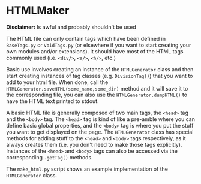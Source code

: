 # HTMLMaker

**Disclaimer:** Is awful and probably shouldn't be used

The HTML file can only contain tags which have been defined in `BaseTags.py` or `VoidTags.py` (or elsewhere if you want to start creating your own modules and/or extensions). It should have most of the HTML tags commonly used (i.e. `<div/>`, `<a/>`, `<h/>`, etc.)

Basic use involves creating an instance of the `HTMLGenerator` class and then start creating instances of tag classes (e.g. `DivisionTag()`) that you want to add to your html file. When done, call the `HTMLGenerator.saveHTML(some_name,some_dir)` method and it will save it to the corresponding file, you can also use the `HTMLGenerator.dumpHTML()` to have the HTML text printed to stdout.

A basic HTML file is generally composed of two main tags, the `<head>` tag and the `<body>` tag. The `<head>` tag is kind of like a pre-amble where you can define basic global properties, and the `<body>` tag is where you put the stuff you want to get displayed on the page. The `HTMLGenerator` class has special methods for adding stuff to the `<head>` and `<body>` tags respectively, as it always creates them (i.e. you don't need to make those tags explicitly). Instances of the `<head>` and `<body>` tags can also be accessed via the corresponding `.getTag()` methods.

The `make_html.py` script shows an example implementation of the `HTMLGenerator` class.